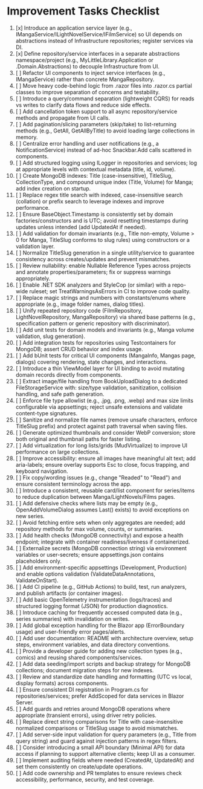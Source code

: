 ﻿# Improvement Tasks Checklist

1. [x] Introduce an application service layer (e.g., IMangaService/ILightNovelService/IFilmService) so UI depends on abstractions instead of Infrastructure repositories; register services via DI. 
2. [x] Define repository/service interfaces in a separate abstractions namespace/project (e.g., MyLittleLibrary.Application or .Domain.Abstractions) to decouple Infrastructure from UI.
3. [ ] Refactor UI components to inject service interfaces (e.g., IMangaService) rather than concrete MangaRepository. 
4. [ ] Move heavy code-behind logic from .razor files into .razor.cs partial classes to improve separation of concerns and testability. 
5. [ ] Introduce a query/command separation (lightweight CQRS) for reads vs writes to clarify data flows and reduce side effects. 
6. [ ] Add cancellation token support to all async repository/service methods and propagate from UI calls. 
7. [ ] Add pagination/slicing parameters (skip/take) to list-returning methods (e.g., GetAll, GetAllByTitle) to avoid loading large collections in memory. 
8. [ ] Centralize error handling and user notifications (e.g., a NotificationService) instead of ad-hoc Snackbar.Add calls scattered in components. 
9. [ ] Add structured logging using ILogger<T> in repositories and services; log at appropriate levels with contextual metadata (title, id, volume). 
10. [ ] Create MongoDB indexes: Title (case-insensitive), TitleSlug, CollectionType, and compound unique index (Title, Volume) for Manga; add index creation on startup. 
11. [ ] Replace regex title search with indexed, case-insensitive search (collation) or prefix search to leverage indexes and improve performance. 
12. [ ] Ensure BaseObject.Timestamp is consistently set by domain factories/constructors and is UTC; avoid resetting timestamps during updates unless intended (add UpdatedAt if needed). 
13. [ ] Add validation for domain invariants (e.g., Title non-empty, Volume > 0 for Manga, TitleSlug conforms to slug rules) using constructors or a validation layer. 
14. [ ] Normalize TitleSlug generation in a single utility/service to guarantee consistency across creates/updates and prevent mismatches. 
15. [ ] Review nullability: enable Nullable Reference Types across projects and annotate properties/parameters; fix or suppress warnings appropriately. 
16. [ ] Enable .NET SDK analyzers and StyleCop (or similar) with a repo-wide ruleset; set TreatWarningsAsErrors in CI to improve code quality. 
17. [ ] Replace magic strings and numbers with constants/enums where appropriate (e.g., image folder names, dialog titles). 
18. [ ] Unify repeated repository code (FilmRepository, LightNovelRepository, MangaRepository) via shared base patterns (e.g., specification pattern or generic repository with discriminator). 
19. [ ] Add unit tests for domain models and invariants (e.g., Manga volume validation, slug generation). 
20. [ ] Add integration tests for repositories using Testcontainers for MongoDB; assert CRUD behavior and index usage. 
21. [ ] Add bUnit tests for critical UI components (MangaInfo, Mangas page, dialogs) covering rendering, state changes, and interactions. 
22. [ ] Introduce a thin ViewModel layer for UI binding to avoid mutating domain records directly from components. 
23. [ ] Extract image/file handling from BookUploadDialog to a dedicated FileStorageService with: size/type validation, sanitization, collision handling, and safe path generation. 
24. [ ] Enforce file type allowlist (e.g., .jpg, .png, .webp) and max size limits configurable via appsettings; reject unsafe extensions and validate content-type signatures. 
25. [ ] Sanitize and normalize file names (remove unsafe characters, enforce TitleSlug prefix) and protect against path traversal when saving files. 
26. [ ] Generate optimized thumbnails and consider WebP conversion; store both original and thumbnail paths for faster listing. 
27. [ ] Add virtualization for long lists/grids (MudVirtualize) to improve UI performance on large collections. 
28. [ ] Improve accessibility: ensure all images have meaningful alt text; add aria-labels; ensure overlay supports Esc to close, focus trapping, and keyboard navigation. 
29. [ ] Fix copy/wording issues (e.g., change "Readed" to "Read") and ensure consistent terminology across the app. 
30. [ ] Introduce a consistent, reusable card/list component for series/items to reduce duplication between Manga/LightNovels/Films pages. 
31. [ ] Add defensive checks where lists may be empty (e.g., OpenAddVolumeDialog assumes Last() exists) to avoid exceptions on new series. 
32. [ ] Avoid fetching entire sets when only aggregates are needed; add repository methods for max volume, counts, or summaries. 
33. [ ] Add health checks (MongoDB connectivity) and expose a health endpoint; integrate with container readiness/liveness if containerized. 
34. [ ] Externalize secrets (MongoDB connection string) via environment variables or user-secrets; ensure appsettings.json contains placeholders only. 
35. [ ] Add environment-specific appsettings (Development, Production) and enable options validation (ValidateDataAnnotations, ValidateOnStart). 
36. [ ] Add CI pipeline (e.g., GitHub Actions) to build, test, run analyzers, and publish artifacts (or container images). 
37. [ ] Add basic OpenTelemetry instrumentation (logs/traces) and structured logging format (JSON) for production diagnostics. 
38. [ ] Introduce caching for frequently accessed computed data (e.g., series summaries) with invalidation on writes. 
39. [ ] Add global exception handling for the Blazor app (ErrorBoundary usage) and user-friendly error pages/alerts. 
40. [ ] Add user documentation: README with architecture overview, setup steps, environment variables, and data directory conventions. 
41. [ ] Provide a developer guide for adding new collection types (e.g., comics) and reusing shared components/services. 
42. [ ] Add data seeding/import scripts and backup strategy for MongoDB collections; document migration steps for new indexes. 
43. [ ] Review and standardize date handling and formatting (UTC vs local, display formats) across components. 
44. [ ] Ensure consistent DI registration in Program.cs for repositories/services; prefer AddScoped for data services in Blazor Server. 
45. [ ] Add guards and retries around MongoDB operations where appropriate (transient errors), using driver retry policies. 
46. [ ] Replace direct string comparisons for Title with case-insensitive normalized comparisons or TitleSlug usage to avoid mismatches. 
47. [ ] Add server-side input validation for query parameters (e.g., Title from query string) and guard against injection patterns in regex filters. 
48. [ ] Consider introducing a small API boundary (Minimal API) for data access if planning to support alternative clients; keep UI as a consumer. 
49. [ ] Implement auditing fields where needed (CreatedAt, UpdatedAt) and set them consistently on create/update operations. 
50. [ ] Add code ownership and PR templates to ensure reviews check accessibility, performance, security, and test coverage.
